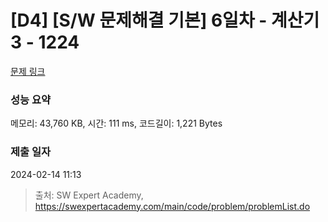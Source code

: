 # [D4] [S/W 문제해결 기본] 6일차 - 계산기3 - 1224 

[문제 링크](https://swexpertacademy.com/main/code/problem/problemDetail.do?contestProbId=AV14tDX6AFgCFAYD) 

### 성능 요약

메모리: 43,760 KB, 시간: 111 ms, 코드길이: 1,221 Bytes

### 제출 일자

2024-02-14 11:13



> 출처: SW Expert Academy, https://swexpertacademy.com/main/code/problem/problemList.do